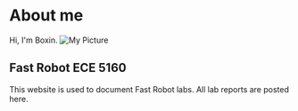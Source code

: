 # About me
Hi, I'm Boxin.
![My Picture](/FastRobots-2023/assets/headshot.png)
## Fast Robot ECE 5160
This website is used to document Fast Robot labs. All lab reports are posted here.
